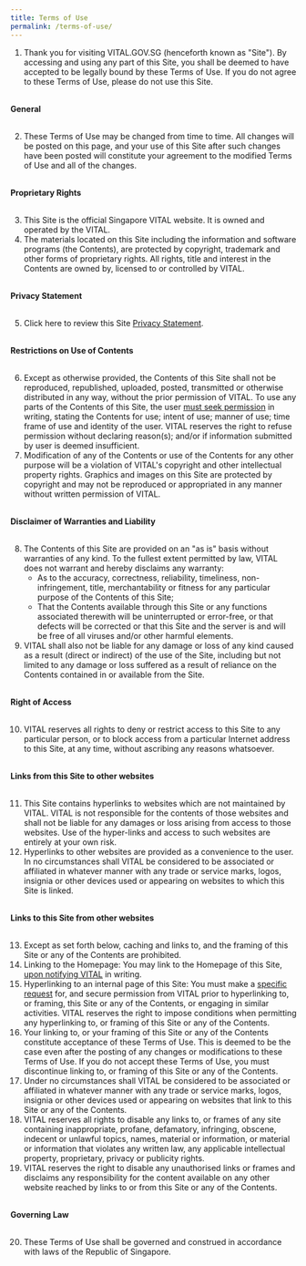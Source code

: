 ```yaml
---
title: Terms of Use
permalink: /terms-of-use/
---
```

<ol>
  <li>Thank you for visiting VITAL.GOV.SG (henceforth known as "Site"). By accessing and using any part of this Site, you shall be deemed to have accepted to be legally bound by these Terms of Use. If you do not agree to these Terms of Use, please do not use this Site.
    <br>
  </li>
</ol>
<br>
<b>General
</b>
<br>
<br>
<ol start="2">
  <li>These Terms of Use may be changed from time to time. All changes will be posted on this page, and your use of this Site after such changes have been posted will constitute your agreement to the modified Terms of Use and all of the changes.
    <br>
  </li>
</ol>
<br>
<b>Proprietary Rights
</b>
<br>
<br>
<ol start="3">
  <li>This Site is the official Singapore VITAL website. It is owned and operated by the VITAL.&nbsp;
  </li>
  <li>
    <span style="background-color: initial;">The materials located on this Site including the information and software programs (the Contents), are protected by copyright, trademark and other forms of proprietary rights. All rights, title and interest in the Contents are owned by, licensed to or controlled by VITAL.&nbsp;
    </span>
    <br>
  </li>
</ol>
<br>
<b>Privacy Statement
</b>
<br>
<br>
<ol start="5">
  <li>Click here to review this Site 
    <a href="/vital/privacy-statement">Privacy Statement</a>.
  </li>
</ol>
<br>
<b>Restrictions on Use of Contents
</b>
<br>
<br>
<ol start="6">
  <li>Except as otherwise provided, the Contents of this Site shall not be reproduced, republished, uploaded, posted, transmitted or otherwise distributed in any way, without the prior permission of VITAL. To use any parts of the Contents of this Site, the user 
    <a href="/vital/contact-us">must seek permission</a>&nbsp;<span style="background-color: initial;">in writing, stating the Contents for use; intent of use; manner of use; time frame of use and identity of the user. VITAL reserves the right to refuse permission without declaring reason(s); and/or if information submitted by user is deemed insufficient.&nbsp;
    </span>
  </li>
  <li>
    <span style="background-color: initial;">Modification of any of the Contents or use of the Contents for any other purpose will be a violation of VITAL's copyright and other intellectual property rights. Graphics and images on this Site are protected by copyright and may not be reproduced or appropriated in any manner without written permission of VITAL.&nbsp;
    </span>
    <br>
  </li>
</ol>
<br>
<b>Disclaimer of Warranties and Liability
</b>
<br>
<br>
<ol start="8">
  <li>The Contents of this Site are provided on an "as is" basis without warranties of any kind. To the fullest extent permitted by law, VITAL does not warrant and hereby disclaims any warranty:&nbsp;&nbsp;
    <ul>
      <li>As to the accuracy, correctness, reliability, timeliness, non-infringement, title, merchantability or fitness for any particular purpose of the Contents of this Site;
      </li>
      <li>That the Contents available through this Site or any functions associated therewith will be uninterrupted or error-free, or that defects will be corrected or that this Site and the server is and will be free of all viruses and/or other harmful elements. 
        <br>
      </li>
    </ul>
  </li>
  <li>VITAL shall also not be liable for any damage or loss of any kind caused as a result (direct or indirect) of the use of the Site, including but not limited to any damage or loss suffered as a result of reliance on the Contents contained in or available from the Site.
  </li>
</ol>
<br>
<b>Right of Access
</b>
<br>
<br>
<ol start="10">
  <li>VITAL reserves all rights to deny or restrict access to this Site to any particular person, or to block access from a particular Internet address to this Site, at any time, without ascribing any reasons whatsoever.&nbsp;
    <br>
  </li>
</ol>
<br>
<b>Links from this Site to other websites
</b>
<br>
<br>
<ol start="11">
  <li>This Site contains hyperlinks to websites which are not maintained by VITAL. VITAL is not responsible for the contents of those websites and shall not be liable for any damages or loss arising from access to those websites. Use of the hyper-links and access to such websites are entirely at your own risk.&nbsp;
  </li>
  <li>
    <span style="background-color: initial;">Hyperlinks to other websites are provided as a convenience to the user. In no circumstances shall VITAL be considered to be associated or affiliated in whatever manner with any trade or service marks, logos, insignia or other devices used or appearing on websites to which this Site is linked.&nbsp;
    </span>
    <br>
  </li>
</ol>
<br>
<b>Links to this Site from other websites
</b>
<br>
<br>
<ol start="13">
  <li>Except as set forth below, caching and links to, and the framing of this Site or any of the Contents are prohibited.&nbsp;
  </li>
  <li>
    <span style="background-color: initial;">Linking to the Homepage: You may link to the Homepage of this Site, 
    </span>
    <a href="/vital/contact-us">upon notifying VITAL</a>&nbsp;<span style="background-color: initial;">in writing.&nbsp;
    </span>
  </li>
  <li>
    <span style="background-color: initial;">
      Hyperlinking to an internal page of this Site: You must make a 
    </span>
    <a href="/vital/contact-us">specific request</a>&nbsp;<span style="background-color: initial;">for, and secure permission from VITAL prior to hyperlinking to, or framing, this Site or any of the Contents, or engaging in similar activities. VITAL reserves the right to impose conditions when permitting any hyperlinking to, or framing of this Site or any of the Contents.&nbsp;
    </span>
  </li>
  <li>
    <span style="background-color: initial;">
      Your linking to, or your framing of this Site or any of the Contents constitute acceptance of these Terms of Use. This is deemed to be the case even after the posting of any changes or modifications to these Terms of Use. If you do not accept these Terms of Use, you must discontinue linking to, or framing of this Site or any of the Contents.&nbsp;
    </span>
  </li>
  <li>
    <span style="background-color: initial;">
      Under no circumstances shall VITAL be considered to be associated or affiliated in whatever manner with any trade or service marks, logos, insignia or other devices used or appearing on websites that link to this Site or any of the Contents.&nbsp;
    </span>
  </li>
  <li>
    <span style="background-color: initial;">
      VITAL reserves all rights to disable any links to, or frames of any site containing inappropriate, profane, defamatory, infringing, obscene, indecent or unlawful topics, names, material or information, or material or information that violates any written law, any applicable intellectual property, proprietary, privacy or publicity rights.&nbsp;&nbsp;&nbsp;
    </span>
  </li>
  <li>
    <span style="background-color: initial;">
      VITAL reserves the right to disable any unauthorised links or frames and disclaims any responsibility for the content available on any other website reached by links to or from this Site or any of the Contents.&nbsp;
    </span>
    <br>
  </li>
</ol>
<br>
<b>Governing Law
</b>
<br>
<br>
<ol start="20">
  <li>These Terms of Use shall be governed and construed in accordance with laws of the Republic of Singapore.
    <br>
  </li>
</ol>